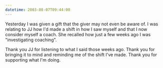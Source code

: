 ```yaml
---
datetime: 2003-08-07T09:44:00
---
```

Yesterday I was given a gift that the giver may not even be aware of. I was relating to JJ how I'd made a shift in how I saw myself and that I now consider myself a coach. She recalled how just a few weeks ago I was "investigating coaching".

Thank you JJ for listening to what I said those weeks ago. Thank you for bringing it to mind and reminding me of the shift I've made. Thank you for supporting what I'm doing.

